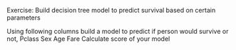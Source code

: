 Exercise: Build decision tree model to predict survival based on certain parameters

Using following columns build a model to predict if person would survive or not,
Pclass
Sex
Age
Fare
Calculate score of your model
